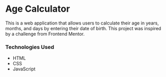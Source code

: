 # Age Calculator

This is a web application that allows users to calculate their age in years, months, and days by entering their date of birth. This project was inspired by a challenge from Frontend Mentor.

### Technologies Used
- HTML
- CSS
- JavaScript



